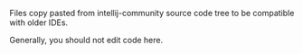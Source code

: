 Files copy pasted from intellij-community source code tree to be compatible with older IDEs. 

Generally, you should not edit code here. 
